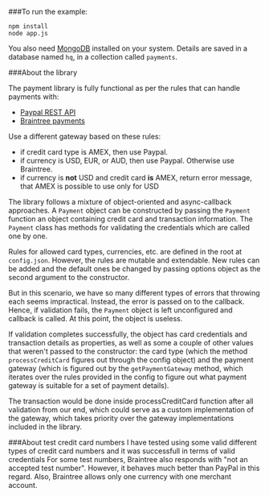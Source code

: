 ###To run the example:

    npm install
    node app.js

You also need [MongoDB](https://www.mongodb.org/) installed on your system. Details are saved in a database named `hq`, in a collection called `payments`.

###About the library

The payment library is fully functional as per the rules that can handle payments with:

* [Paypal REST API](https://github.com/paypal/rest-api-sdk-nodejs)
* [Braintree payments](https://www.braintreepayments.com/docs/node/)

Use a different gateway based on these rules:
  * if credit card type is AMEX, then use Paypal.
  * if currency is USD, EUR, or AUD, then use Paypal. Otherwise use Braintree.
  * if currency is **not** USD and credit card **is** AMEX, return error message, that AMEX is possible to use only for USD

The library follows a mixture of object-oriented and async-callback approaches. A `Payment` object can be constructed by passing the `Payment` function an object containing credit card and transaction information. The `Payment` class has methods for validating the credentials which are called one by one.

Rules for allowed card types, currencies, etc. are defined in the root at `config.json`. However, the rules are mutable and extendable. New rules can be added and the default ones be changed by passing options object as the second argument to the constructor.

But in this scenario, we have so many different types of errors that throwing each seems impractical. Instead, the error is passed on to the callback. Hence, if validation fails, the `Payment` object is left unconfigured and callback is called. At this point, the object is useless.

If validation completes successfully, the object has card credentials and transaction details as properties, as well as some a couple of other values that weren't passed to the constructor: the card type (which the method `processCreditCard` figures out through the config object) and the payment gateway (which is figured out by the `getPaymentGateway` method, which iterates over the rules provided in the config to figure out what payment gateway is suitable for a set of payment details).

The transaction would be done inside processCreditCard function after all validation from our end, which could serve as a custom implementation of the gateway, which takes priority over the gateway implementations included in the library. 

###About test credit card numbers
I have tested using some valid different types of credit card numbers and it was successfull in terms of valid credentials
For some test numbers, Braintree also responds with "not an accepted test number". However, it behaves much better than PayPal in this regard. Also, Braintree allows only one currency with one merchant account.
